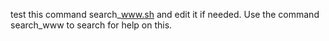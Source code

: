 test this command search_www.sh and edit it if needed.
Use the command search_www to search for help on this.